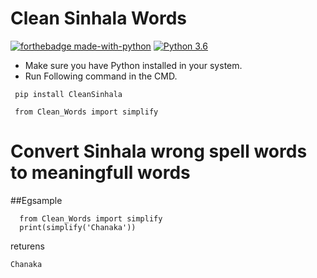 # Clean Sinhala Words

[![forthebadge made-with-python](http://ForTheBadge.com/images/badges/made-with-python.svg)](https://www.python.org/)
[![Python 3.6](https://img.shields.io/badge/python-3.6-blue.svg)](https://www.python.org/downloads/release/python-360/)

- Make sure you have Python installed in your system.
- Run Following command in the CMD.
 ```
  pip install CleanSinhala
  ```

 ```
  from Clean_Words import simplify
  ```
 
# Convert Sinhala wrong spell words to meaningfull words 

##Egsample

```
  from Clean_Words import simplify
  print(simplify('Chanaka'))
  ```
 returens
 ```
 Chanaka
 ```